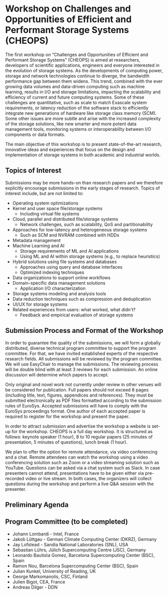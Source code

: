 # Workshop on Challenges and Opportunities of Efficient and Performant Storage Systems (CHEOPS)

The first workshop on “Challenges and Opportunities of Efficient and Performant Storage Systems” (CHEOPS) is aimed at researchers, developers of scientific applications, engineers and everyone interested in the evolution of storage systems. As the developments of computing power, storage and network technologies continue to diverge, the bandwidth performance gap between them widens. This trend, combined with the ever growing data volumes and data-driven computing such as machine learning, results in I/O and storage limitations, impacting the scalability and efficiency of current and future computing systems. Some of these challenges are quantitative, such as scale to match Exascale system requirements, or latency reduction of the software stack  to efficiently integrate new generations of hardware like storage class memory (SCM). Some other issues are more subtle and arise with the increased complexity of the storage solutions, like new smarter and more potent data management tools, monitoring systems or interoperability between I/O components or data formats.

The main objective of this workshop is to present state-of-the-art research, innovative ideas and experiences that focus on the design and implementation of storage systems in both academic and industrial worlds.

## Topics of Interest

Submissions may be more hands-on than research papers and we therefore explicitly encourage submissions in the early stages of research. Topics of interest include, but are not limited to:

- Operating system optimizations
- Kernel and user space file/storage systems
  - Including virtual file systems
- Cloud, parallel and distributed file/storage systems
  - Network challenges, such as scalability, QoS and partitionability
- Approaches for low-latency and heterogeneous storage systems
  - Such as SCM and NVRAM combined with HDDs
- Metadata management
- Machine Learning and AI
  - Storage requirements of ML and AI applications
  - Using ML and AI within storage systems (e.g., to replace heuristics)
- Hybrid solutions using file systems and databases
  - Approaches using query and database interfaces
  - Optimized indexing techniques
- Data organizations to support online workflows
- Domain-specific data management solutions
  - Application I/O characterization
- Storage systems modeling and analysis tools
- Data reduction techniques such as compression and deduplication
- UI/UX for storage systems
- Related experiences from users: what worked, what didn't?
  - Feedback and empirical evaluation of storage systems

## Submission Process and Format of the Workshop

In order to guarantee the quality of the submissions, we will form a globally distributed, diverse technical program committee to support the program committee. For that, we have invited established experts of the respective research fields. All submissions will be reviewed by the program committee. We will use EasyChair to manage the submissions. The reviewing process will be double blind with at least 3 reviews for each submission. An online discussion will determine which papers to accept.

Only original and novel work not currently under review in other venues will be considered for publication. Full papers should not exceed 8 pages (including title, text, figures, appendices and references). They must be submitted electronically as PDF files formatted according to the submission rules of EuroSys. Accepted submissions will have to comply with the EuroSys proceedings format. One author of each accepted paper is required to register for the workshop and present the paper.

In order to attract submission and advertise the workshop a website is set-up for the workshop. CHEOPS is a full day workshop. It is structured as follows: keynote speaker (1 hour), 8 to 10  regular papers (25 minutes of presentation, 5 minutes of questions), lunch break (1 hour).

We plan to offer the option for remote attendance, via video conferencing and a chat. Remote attendees can watch the workshop using a video conferencing solution such as Zoom or a video streaming solution such as YouTube. Questions can be asked via a chat system such as Slack. In case presenters cannot attend, presentations have to be given either via pre-recorded video or live stream. In both cases, the organizers will collect questions during the workshop and perform a live Q&A session with the presenter.

## Preliminary Agenda

## Program Committee (to be completed)

- Johann Lombardi - Intel, France
- Jakob Lüttgau - German Climate Computing Center (DKRZ), Germany
- Jay Lofstead - Sandia National Laboratories (SNL), USA
- Sebastian Lührs, Jülich Supercomputing Centre (JSC), Germany
- Leonardo Bautista Gomez, Barcelona Supercomputing Center (BSC), Spain
- Ramon Nou, Barcelona Supercomputing Center (BSC), Spain
- Julian Kunkel, University of Reading, UK
- George Markomanolis, CSC, Finland
- Julien Bigot, CEA, France
- Andreas Dilger - DDN
